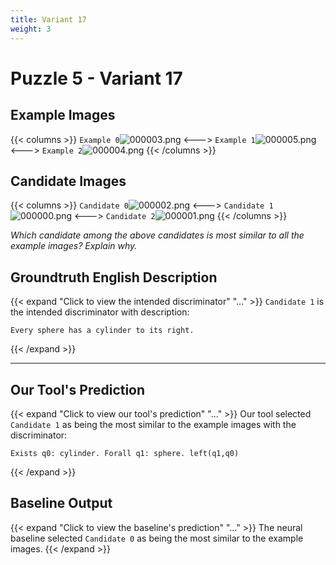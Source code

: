 ```yaml
---
title: Variant 17
weight: 3
---
```


# Puzzle 5 - Variant 17

## Example Images
{{< columns >}}
`Example 0`![000003.png](/clevr-variants/shield/fovariant-17/render/images/CLEVR_val_000003.png)
<--->
`Example 1`![000005.png](/clevr-variants/shield/fovariant-17/render/images/CLEVR_val_000005.png)
<--->
`Example 2`![000004.png](/clevr-variants/shield/fovariant-17/render/images/CLEVR_val_000004.png)
{{< /columns >}}

## Candidate Images
{{< columns >}}
`Candidate 0`![000002.png](/clevr-variants/shield/fovariant-17/render/images/CLEVR_val_000002.png)
<--->
`Candidate 1`![000000.png](/clevr-variants/shield/fovariant-17/render/images/CLEVR_val_000000.png)
<--->
`Candidate 2`![000001.png](/clevr-variants/shield/fovariant-17/render/images/CLEVR_val_000001.png)
{{< /columns >}}

*Which candidate among the above candidates is most similar to all the example images? Explain why.*

## Groundtruth English Description

{{< expand "Click to view the intended discriminator" "..." >}}
`Candidate 1` is the intended discriminator with description:
```plaintext 
Every sphere has a cylinder to its right.
```
{{< /expand >}}

---



## Our Tool's Prediction

{{< expand "Click to view our tool's prediction" "..." >}}
Our tool selected `Candidate 1` as being the most similar to the example images with the discriminator:
```plaintext
Exists q0: cylinder. Forall q1: sphere. left(q1,q0)
```
{{< /expand >}}



## Baseline Output

{{< expand "Click to view the baseline's prediction" "..." >}}
The neural baseline selected `Candidate 0` as being the most similar to the example images.
{{< /expand >}}

